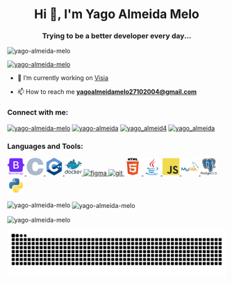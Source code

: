 <h1 align="center">Hi 👋, I'm Yago Almeida Melo</h1>
<h3 align="center">Trying to be a better developer every day...</h3>

<p align="left"> <img src="https://komarev.com/ghpvc/?username=yago-almeida-melo&label=Profile%20views&color=0e75b6&style=flat" alt="yago-almeida-melo" /> </p>

<p align="left"> <a href="https://github.com/ryo-ma/github-profile-trophy"><img src="https://github-profile-trophy.vercel.app/?username=yago-almeida-melo" alt="yago-almeida-melo" /></a> </p>

- 🔭 I’m currently working on [Visia](https://github.com/yago-almeida-melo/LDDM_2025-1_G1)

- 📫 How to reach me **yagoalmeidamelo27102004@gmail.com**

<h3 align="left">Connect with me:</h3>
<p align="left">
<a href="https://linkedin.com/in/yago-almeida-melo" target="blank"><img align="center" src="https://raw.githubusercontent.com/rahuldkjain/github-profile-readme-generator/master/src/images/icons/Social/linked-in-alt.svg" alt="yago-almeida-melo" height="30" width="40" /></a>
<a href="https://stackoverflow.com/users/yago-almeida" target="blank"><img align="center" src="https://raw.githubusercontent.com/rahuldkjain/github-profile-readme-generator/master/src/images/icons/Social/stack-overflow.svg" alt="yago-almeida" height="30" width="40" /></a>
<a href="https://instagram.com/yago_almeid4" target="blank"><img align="center" src="https://raw.githubusercontent.com/rahuldkjain/github-profile-readme-generator/master/src/images/icons/Social/instagram.svg" alt="yago_almeid4" height="30" width="40" /></a>
<a href="https://www.leetcode.com/yago_almeida" target="blank"><img align="center" src="https://raw.githubusercontent.com/rahuldkjain/github-profile-readme-generator/master/src/images/icons/Social/leet-code.svg" alt="yago_almeida" height="30" width="40" /></a>
</p>

<h3 align="left">Languages and Tools:</h3>
<p align="left">
<a href="https://getbootstrap.com" target="_blank" rel="noreferrer"> <img src="https://raw.githubusercontent.com/devicons/devicon/master/icons/bootstrap/bootstrap-plain-wordmark.svg" alt="bootstrap" width="40" height="40"/> </a> 
<a href="https://www.cprogramming.com/" target="_blank" rel="noreferrer"> <img src="https://raw.githubusercontent.com/devicons/devicon/master/icons/c/c-original.svg" alt="c" width="40" height="40"/> </a> 
<a href="https://www.w3schools.com/cpp/" target="_blank" rel="noreferrer"> <img src="https://raw.githubusercontent.com/devicons/devicon/master/icons/cplusplus/cplusplus-original.svg" alt="cplusplus" width="40" height="40"/> </a> <a href="https://www.w3schools.com/cs/" target="_blank" rel="noreferrer"> 
<a href="https://www.docker.com/" target="_blank" rel="noreferrer"> <img src="https://raw.githubusercontent.com/devicons/devicon/master/icons/docker/docker-original-wordmark.svg" alt="docker" width="40" height="40"/> </a> 
<a href="https://www.figma.com/" target="_blank" rel="noreferrer"> <img src="https://www.vectorlogo.zone/logos/figma/figma-icon.svg" alt="figma" width="40" height="40"/> </a> 
<a href="https://git-scm.com/" target="_blank" rel="noreferrer"> <img src="https://www.vectorlogo.zone/logos/git-scm/git-scm-icon.svg" alt="git" width="40" height="40"/> </a> 
<a href="https://www.w3.org/html/" target="_blank" rel="noreferrer"> <img src="https://raw.githubusercontent.com/devicons/devicon/master/icons/html5/html5-original-wordmark.svg" alt="html5" width="40" height="40"/> </a> 
<a href="https://www.java.com" target="_blank" rel="noreferrer"> <img src="https://raw.githubusercontent.com/devicons/devicon/master/icons/java/java-original.svg" alt="java" width="40" height="40"/> </a> 
<a href="https://developer.mozilla.org/en-US/docs/Web/JavaScript" target="_blank" rel="noreferrer"> <img src="https://raw.githubusercontent.com/devicons/devicon/master/icons/javascript/javascript-original.svg" alt="javascript" width="40" height="40"/> </a> 
<a href="https://www.mysql.com/" target="_blank" rel="noreferrer"> <img src="https://raw.githubusercontent.com/devicons/devicon/master/icons/mysql/mysql-original-wordmark.svg" alt="mysql" width="40" height="40"/> </a> 
<a href="https://www.postgresql.org" target="_blank" rel="noreferrer"> <img src="https://raw.githubusercontent.com/devicons/devicon/master/icons/postgresql/postgresql-original-wordmark.svg" alt="postgresql" width="40" height="40"/> </a> 
<a href="https://www.python.org" target="_blank" rel="noreferrer"> <img src="https://raw.githubusercontent.com/devicons/devicon/master/icons/python/python-original.svg" alt="python" width="40" height="40"/> </a> 


<p><img align="left" src="https://github-readme-stats.vercel.app/api/top-langs?username=yago-almeida-melo&show_icons=true&locale=en&layout=compact" alt="yago-almeida-melo" /></p>

<p>&nbsp;<img align="center" src="https://github-readme-stats.vercel.app/api?username=yago-almeida-melo&show_icons=true&locale=en" alt="yago-almeida-melo" /></p>

<p><img align="center" src="https://github-readme-streak-stats.herokuapp.com/?user=yago-almeida-melo&" alt="yago-almeida-melo" /></p>

<picture align="center">
  <source media="(prefers-color-scheme: dark)" srcset="https://raw.githubusercontent.com/yago-almeida-melo/yago-almeida-melo/output/github-contribution-grid-snake-dark.svg">
  <source media="(prefers-color-scheme: light)" srcset="https://raw.githubusercontent.com/yago-almeida-melo/yago-almeida-melo/output/github-contribution-grid-snake-dark.svg">
  <img align="center" alt="github contribution grid snake animation" src="https://raw.githubusercontent.com/yago-almeida-melo/yago-almeida-melo/output/github-contribution-grid-snake.svg">
</picture>
